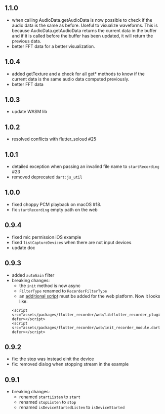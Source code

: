 ## 1.1.0
- when calling AudioData.getAudioData is now possible to check if the audio data is the same as before. Useful to visualize waveforms. This is because AudioData.getAudioData returns the current data in the buffer and if it is called before the buffer has been updated, it will return the previous data.
- better FFT data for a better visualization.

## 1.0.4
- added getTexture and a check for all get* methods to know if the current data is the same audio data computed previously.
- better FFT data

## 1.0.3
- update WASM lib

## 1.0.2
- resolved conflicts with flutter_soloud #25

## 1.0.1
- detailed exception when passing an invalind file name to `startRecording` #23
- removed deprecated `dart:js_util`

## 1.0.0
- fixed choppy PCM playback on macOS #18.
- fix `startRecording` empty path on the web

## 0.9.4
- fixed mic permission iOS example
- fixed `listCaptureDevices` when there are not input devices
- update doc

## 0.9.3
- added `autoGain` filter
- breaking changes: 
  - the `init` method is now async
  - `FilterType` renamed to `RecorderFilterType`
  - an [additional script](https://github.com/alnitak/flutter_recorder#web) must be added for the web platform. Now it looks like:
  ```
  <script src="assets/packages/flutter_recorder/web/libflutter_recorder_plugin.js" defer></script>
  <script src="assets/packages/flutter_recorder/web/init_recorder_module.dart.js" defer></script>
  ```

## 0.9.2
- fix: the stop was instead einit the device
- fix: removed dialog when stopping stream in the example

## 0.9.1
- breaking changes: 
  - renamed `startListen` to `start`
  - renamed `stopListen` to `stop`
  - renamed `isDeviceStartedListen` to `isDeviceStarted`
